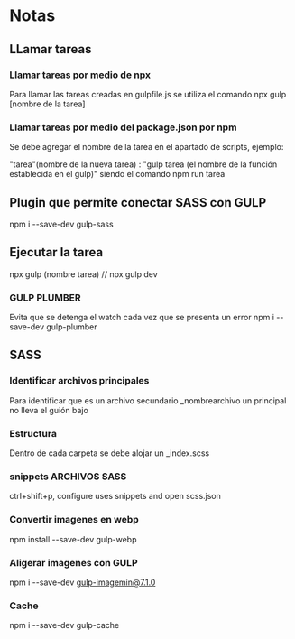 # Notas

## LLamar tareas 

### Llamar tareas por medio de npx
Para llamar las tareas creadas en gulpfile.js se utiliza el comando npx gulp [nombre de la tarea]

### Llamar tareas por medio del package.json por npm 
Se debe agregar el nombre de la tarea en el apartado de scripts, ejemplo:

"tarea"(nombre de la nueva tarea) : "gulp tarea (el nombre de la función establecida en el gulp)"
siendo el comando npm run tarea

## Plugin que permite conectar SASS con GULP 
npm i --save-dev gulp-sass

## Ejecutar la tarea

npx gulp (nombre tarea)   // npx gulp dev

### GULP PLUMBER
Evita que se detenga el watch cada vez que se presenta un error
npm i --save-dev gulp-plumber
## SASS 
### Identificar archivos principales
Para identificar que es un archivo secundario _nombrearchivo un principal no lleva el guión bajo 
### Estructura 
Dentro de cada carpeta se debe alojar un _index.scss


### snippets ARCHIVOS SASS
ctrl+shift+p, configure uses snippets and open scss.json

### Convertir imagenes en webp
npm install --save-dev gulp-webp

### Aligerar imagenes con GULP
npm i --save-dev gulp-imagemin@7.1.0

### Cache
npm i --save-dev gulp-cache